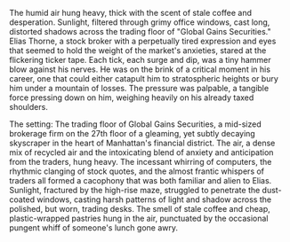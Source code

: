 The humid air hung heavy, thick with the scent of stale coffee and desperation.  Sunlight, filtered through grimy office windows, cast long, distorted shadows across the trading floor of "Global Gains Securities."  Elias Thorne, a stock broker with a perpetually tired expression and eyes that seemed to hold the weight of the market's anxieties, stared at the flickering ticker tape.  Each tick, each surge and dip, was a tiny hammer blow against his nerves.  He was on the brink of a critical moment in his career, one that could either catapult him to stratospheric heights or bury him under a mountain of losses.  The pressure was palpable, a tangible force pressing down on him, weighing heavily on his already taxed shoulders.

The setting:  The trading floor of Global Gains Securities, a mid-sized brokerage firm on the 27th floor of a gleaming, yet subtly decaying skyscraper in the heart of Manhattan's financial district.  The air, a dense mix of recycled air and the intoxicating blend of anxiety and anticipation from the traders, hung heavy.  The incessant whirring of computers, the rhythmic clanging of stock quotes, and the almost frantic whispers of traders all formed a cacophony that was both familiar and alien to Elias.  Sunlight, fractured by the high-rise maze, struggled to penetrate the dust-coated windows, casting harsh patterns of light and shadow across the polished, but worn, trading desks.  The smell of stale coffee and cheap, plastic-wrapped pastries hung in the air, punctuated by the occasional pungent whiff of someone's lunch gone awry.
